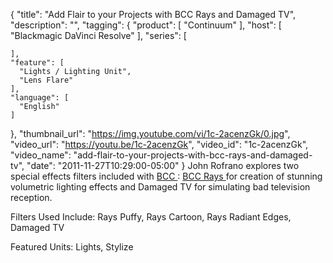 {
  "title": "Add Flair to your Projects with BCC Rays and Damaged TV",
  "description": "",
  "tagging": {
    "product": [
      "Continuum"
    ],
    "host": [
      "Blackmagic DaVinci Resolve"
    ],
    "series": [

    ],
    "feature": [
      "Lights / Lighting Unit",
      "Lens Flare"
    ],
    "language": [
      "English"
    ]
  },
  "thumbnail_url": "https://img.youtube.com/vi/1c-2acenzGk/0.jpg",
  "video_url": "https://youtu.be/1c-2acenzGk",
  "video_id": "1c-2acenzGk",
  "video_name": "add-flair-to-your-projects-with-bcc-rays-and-damaged-tv",
  "date": "2011-11-27T10:29:00-05:00"
}
John Rofrano explores two special effects filters included with [ BCC ](/products/continuum/) : [ BCC Rays ](/products/continuum-units/lights/) for creation of stunning volumetric lighting effects and Damaged TV for simulating bad television reception.

Filters Used Include: Rays Puffy, Rays Cartoon, Rays Radiant Edges, Damaged TV

Featured Units: Lights, Stylize

